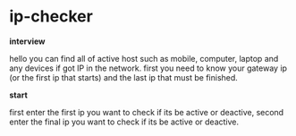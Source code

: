 # ip-checker

**interview**

hello
you can find all of active host such as mobile, computer, laptop and any devices if got IP in the network.
first you need to know your gateway ip (or the first ip that starts) and the last ip that must be finished.

**start**

first enter the first ip you want to check if its be active or deactive,
second enter the final ip you want to check if its be active or deactive.

